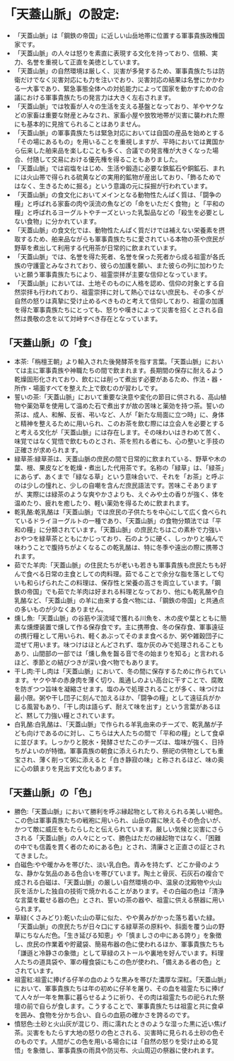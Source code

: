 # 「天蓋山脈」の設定:

* 「天蓋山脈」は「鋼鉄の帝国」に近しい山岳地帯に位置する軍事貴族政権国家です。
* 「天蓋山脈」の人々は怒りを素直に表現する文化を持っており、信頼、実力、名誉を重視して正直を美徳としています。
* 「天蓋山脈」の自然環境は厳しく、災害が多発するため、軍事貴族たちは防衛だけでなく災害対応にも力を注いでおり、災害対応の結果は名誉にかかわる一大事であり、緊急事態全体への対処能力によって国家を動かすための合議における軍事貴族たちの発言力は大きく左右されます。
* 「天蓋山脈」では牧畜が人々の生活を支える基盤となっており、羊やヤクなどの家畜は重要な財産とみなされ、家畜小屋や放牧地帯が災害に襲われた際にも基本的に見捨てられることはありません。
* 「天蓋山脈」の軍事貴族たちは緊急対応においては自国の産品を始めとする「その場にあるもの」を用いることを重視しますが、平時においては異国から伝来した舶来品を楽しむことも多く、合議での発言権が大きくなった場合、付随して交易における優先権を得ることもありました。
* 「天蓋山脈」では岩塩をはじめ、生活や鍛造に必要な鉄鉱石や銅鉱石、まれには火山帯で得られる硫黄などの実用的鉱物が産出しており、「飾るためではなく、生きるために掘る」という意識の元に採掘が行われています。
* 「天蓋山脈」の食文化においてメインとなる動物性たんぱく質は、「闘争の糧」と呼ばれる家畜の肉や渓流の魚などの「命をいただく食物」と「平和の糧」と呼ばれるヨーグルトやチーズといった乳製品などの「殺生を必要としない食物」に分かれています。
* 「天蓋山脈」の食文化では、動物性たんぱく質だけでは補えない栄養素を摂取するため、舶来品ながらも軍事貴族たちに愛されている本物の茶や庶民が野草を煮出して利用する代用茶が日常的に飲まれています。
* 「天蓋山脈」では、名誉を得た死者、名誉を保った死者から成る祖霊が各氏族の守護霊とみなされており、彼らの加護を願い、また彼らの列に加わりたいと願う軍事貴族たちにより、祖霊崇拝が主要な信仰となっています。
* 「天蓋山脈」においては、土地そのものに人格を認め、信仰の対象とする自然崇拝も行われており、祖霊崇拝に対して熱心ではない庶民も、その多くが自然の怒りは真摯に受け止めるべきものと考えて信仰しており、祖霊の加護を得た軍事貴族たちにとっても、怒りや嘆きによって災害を招くとされる自然は畏敬の念を以て対峙すべき存在となっています。

## 「天蓋山脈」の「食」

* 本茶:「栴檀王朝」より輸入された後発酵茶を指す言葉。「天蓋山脈」においては主に軍事貴族や神職たちの間で飲まれます。長期間の保存に耐えるよう乾燥固形化されており、飲むには削って煮出す必要があるため、作法・器・所作・場面すべてを整えた上で飲むのが習わしです。
* 誓いの茶:「天蓋山脈」において重要な決意や変化の節目に供される、高山植物や薬効草を使用して温めた石で煮出すが故の苦味と薬効を持つ茶。誓いの茶は、成人、和解、反省、弔いなど、人が「新たな局面に立つ時」に、身体と精神を整えるために用いられ、このお茶を飲む際には立会人を必要とすると考える文化が「天蓋山脈」には存在します。その味わいはきわめて苦く、味覚ではなく覚悟で飲むものとされ、茶を煎れる者にも、心の整いと手技の正確さが求められます。
* 緑草茶:緑草茶は、天蓋山脈の庶民の間で日常的に飲まれている、野草や木の葉、根、果皮などを乾燥・煮出した代用茶です。名称の「緑草」は、「緑茶」にあらず、あくまで「緑なる草」という意味合いで、それを「お茶」と呼ぶのは少しの憧れと、少しの自嘲を含んだ庶民語法です。苦味こそありますが、実際には緑茶のような爽やかさよりも、えぐみや土の香りが強く、体を温めたり、疲れを癒したり、軽い薬効を得るために飲まれます。
* 乾乳酪:乾乳酪は「天蓋山脈」では庶民の子供たちを中心にして広く食べられているドライヨーグルトの一種であり、「天蓋山脈」の食物分類法では「平和の糧」に分類されています。「天蓋山脈」の庶民たちはこの素朴で力強いおやつを緑草茶とともにかじっており、石のように硬く、しっかりと噛んで味わうことで腹持ちがよくなるこの乾乳酪は、特に冬季や遠出の際に携帯されます。
* 茹でた羊肉:「天蓋山脈」の住民たちが老いも若きも軍事貴族も庶民たちも好んで食べる日常の主食としての肉料理。茹でることで余分な脂を落として匂いも和らげられたこの料理は、保存性と栄養の高さを両立しています。「鋼鉄の帝国」でも茹でた羊肉は好まれる料理となっており、他にも乾乳酪や白乳酪など、「天蓋山脈」の羊に由来する食べ物には、「鋼鉄の帝国」と共通点の多いものが少なくありません。
* 燻し魚:「天蓋山脈」の谷筋や渓流域で獲れる川魚を、木の皮や葉とともに簡素な燻煙装置で燻して作る保存食です。主に携帯食、冬の保存食、軍事遠征の携行糧として用いられ、軽くあぶってそのまま食べるか、粥や雑穀団子に混ぜて用います。味つけはほとんどされず、塩か灰のみで処理されることもあり、山間部の一部では「燻し魚を齧る音で冬の始まりを知る」と言われるほど、季節との結びつきが深い食べ物でもあります。
* 干し肉:干し肉は「天蓋山脈」において、冬の間に保存するために作られています。ヤクや羊の赤身肉を薄く切り、風通しのよい高台に干すことで、腐敗を防ぎつつ旨味を凝縮させます。塩のみで処理されることが多く、味つけは最小限。粥や干し団子に刻んで加えるほか、「闘争の糧」として遠征兵がかじる風習もあり、「干し肉は語らず、耐えて味を出す」という言葉があるほど、黙して力強い糧とされています。
* 白乳酪:白乳酪は、「天蓋山脈」で作られる羊乳由来のチーズで、乾乳酪が子ども向けであるのに対し、こちらは大人たちの間で「平和の糧」として食卓に並びます。しっかりと脱水・発酵させたこのチーズは、塩味が強く、日持ちがよいのが特徴。軍事貴族の朝食に添えられたり、祭祀の供物としても重宝され、薄く削って粥に添えると「白き静寂の味」と称されるほど、味の奥に心の鎮まりを見出す文化もあります。

## 「天蓋山脈」の「色」

* 勝色:「天蓋山脈」において勝利を呼ぶ縁起物として称えられる美しい紺色。この色は軍事貴族たちの戦袍に用いられ、山岳の霧に映えるその色合いが、かつて敵に威圧をもたらしたと伝えられています。厳しい気候と災害にさらされる「天蓋山脈」の人々にとって、勝色はただの縁起物ではなく、「困難の中でも信義を貫く者のためにある色」とされ、清廉さと正直さの証とされてきました。
* 白磁色:やや暖かみを帯びた、淡い乳白色。青みを持たず、どこか骨のような、静かな気品のある色合いを帯びています。陶土と骨灰、石灰石の複合で成される白磁は、「天蓋山脈」の厳しい自然環境の中、温泉の沈殿物や火山灰を活かした独自の技術で焼かれることがあります。その白磁の色は「清浄な言葉を載せる器の色」とされ、誓いの茶の器や、祖霊に供える祭器に用いられます。
* 草緑(くさみどり):乾いた山の草に似た、やや黄みがかった落ち着いた緑。「天蓋山脈」の庶民たちが日々口にする緑草茶の原料や、斜面を覆う山の野草にちなんだ色。「生き延びる知恵」や「慎ましさの中にある誇り」を象徴し、庶民の作業着や貯蔵袋、簡易布器の色に使われるほか、軍事貴族たちも「謙遜と冷静さの象徴」として草緑のストールや裏地を好んでいます。料理人たちの道具袋や、軍の糧食袋にもこの色が使われ、「備えある者の色」とされています。
* 祖霊紅:祖霊に捧げる仔羊の血のような黒みを帯びた濃厚な深紅。「天蓋山脈」において、軍事貴族たちは年の初めに仔羊を屠り、その血を祖霊たちに捧げて人々が一年を無事に暮らせるように祈り、その肉は祖霊たちの祀られた祭壇の前で自らが食します。こうすることで、軍事貴族たちは祖霊と共に食卓を囲み、食物を分かち合い、自らの血筋の確かさを誇るのです。
* 憤怒色:土砂と火山灰が混じり、雨に濡れたときのような湿った黒に近い焦げ茶。災害をもたらす大地の怒りの色とされる、災害時に見られる土砂の色そのものです。人間がこの色を用いる場合には「自然の怒りを受け止める覚悟」を象徴し、軍事貴族の雨具や防災布、火山周辺の祭器に使われます。

